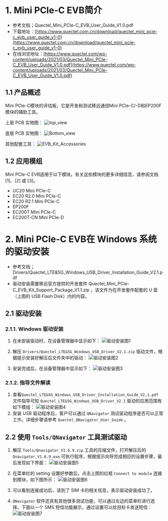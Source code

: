# 1. Mini PCIe-C EVB简介

- 参考文档；Quectel_Mini_PCIe-C_EVB_User_Guide_V1.0.pdf
- 下载地址：[https://www.quectel.com.cn/download/quectel_mini_pcie-c_evb_user_guide_v1-0](https://www.quectel.com.cn/download/quectel_mini_pcie-c_evb_user_guide_v1-0)
- 在线浏览地址：[https://www.quectel.com/wp-content/uploads/2021/03/Quectel_Mini_PCIe-C_EVB_User_Guide_V1.0.pdf](https://www.quectel.com/wp-content/uploads/2021/03/Quectel_Mini_PCIe-C_EVB_User_Guide_V1.0.pdf)

## 1.1 产品概述
Mini PCIe-C模块的评估板，它是开发和测试移远通信Mini PCIe-C/-D和EP200F模块的辅助工具。

上层 PCB 实物图：
![top_view](png/EVB_Top_View.png)

底层 PCB 实物图：
![Bottom_view](png/EVB_Bottom_View.png)

其他配套工具：
![EVB_Kit_Accessories](png/EVB_Kit_Accessories.png)

## 1.2 应用模组
Mini PCIe-C EVB适用于以下模块。有关这些模块的更多详细信息，请参阅文档 [1]、[2] 或 [3]。
- UC20 Mini PCIe-C 
- EC20 R2.0 Mini PCIe-C 
- EC20 R2.1 Mini PCIe-C 
- EP200F
- EC200T Mini PCIe-C 
- EC200T-CN Mini PCIe-D


# 2. Mini PCIe-C EVB在 Windows 系统的驱动安装
- 参考文档；Drivers/Quectel_LTE&5G_Windows_USB_Driver_Installation_Guide_V2.1.pdf
- 驱动安装需要移远官方提供的开发套件 Quectel_Mini_PCIe-C_EVB_Kit_Support_Package_V1.1.zip ，该文件为在开发套件配套的 U 盘（上图的 USB Flash Disk）内的内容。

## 2.1 驱动安装
### 2.1.1. Windows 驱动安装

1. 在未安装驱动时，在设备管理器中显示如下：
    ![驱动安装图1](png/驱动安装图1.png)

2. 解压 `Drivers/Quectel_LTE&5G_Windows_USB_Driver_V2.1.zip` 驱动文件，根据提示安装好解压后文件夹中的驱动：
    ![驱动安装图2](png/驱动安装图2.png)

3. 安装完成后，在设备管理器中显示如下：
    ![驱动安装图3](png/驱动安装图3.png)

### 2.1.2. 指导文件解读
1. 查看`Quectel_LTE&5G_Windows_USB_Driver_Installation_Guide_V2.1.pdf` 文件指导可知 `Quectel_LTE&5G_Windows_USB_Driver_V2.1` 驱动的应用范围有如下模组：
    ![驱动安装图4](png/驱动安装图4.png)
2. 安装 USB 驱动程序后，客户可以通过 `QNavigator` 测试驱动程序是否可以正常工作。详细步骤请参考 `Quectel_QNavigator_User_Guide` 。

## 2.2 使用 `Tools/QNavigator` 工具测试驱动
1. 解压 `Tools/Qnavigator_V1.6.9.zip` 工具的压缩文件，打开解压后的 `Qnavigator_V1.6.9.exe` 可执行程序，根据提示向导完成相应的设置步骤，最后发现如下界面：
    ![驱动安装图5](png/驱动安装图5.png)

2. 在菜单栏的 setting 设置好参数后，点击上图的红框 `Connect to module` 连接到模块，如下图所示：
    ![驱动安装图6](png/驱动安装图6.png)

3. 可以看到连接成功后，读到了 SIM 卡的相关信息，表示驱动安装成功了。

4. `QNavigator` 软件还具有其他很多测试功能，可以通过左边的菜单栏进行选择。下面以一个 SMS 短信功能展示，通过设置可以给目标卡发送短信：
    ![驱动安装图7](png/驱动安装图7.png)